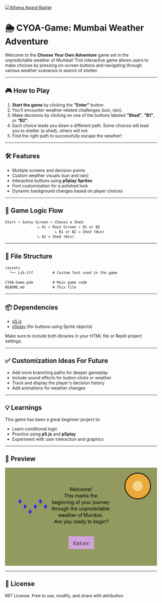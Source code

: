 [![Athena Award Badge](https://img.shields.io/endpoint?url=https%3A%2F%2Faward.athena.hackclub.com%2Fapi%2Fbadge)](https://award.athena.hackclub.com?utm_source=readme)
# 🌦️ CYOA-Game: Mumbai Weather Adventure

Welcome to the **Choose Your Own Adventure** game set in the unpredictable weather of Mumbai!
This interactive game allows users to make choices by pressing on-screen buttons and navigating through various weather scenarios in search of shelter.

---

## 🎮 How to Play

1. **Start the game** by clicking the **"Enter"** button.
2. You’ll encounter weather-related challenges (sun, rain).
3. Make decisions by clicking on one of the buttons labeled **“Shed”**, **“B1”**, or **“B2”**.
4. Each choice leads you down a different path. Some choices will lead you to shelter (a shed), others will not.
5. Find the right path to successfully escape the weather!

---

## 🛠️ Features

* Multiple screens and decision points
* Custom weather visuals (sun and rain)
* Interactive buttons using **p5play Sprites**
* Font customization for a polished look
* Dynamic background changes based on player choices

---

## 🧠 Game Logic Flow

```
Start ➡️ Sunny Screen ➡️ Choose a Shed:
               ↳ A1 ➡️ Rain Screen ➡️ B1 or B2
                       ↳ B1 or B2 = Shed (Win)
               ↳ A2 = Shed (Win)
```

---

## 📁 File Structure

```
/assets
  └── Lib.ttf         # Custom font used in the game

CYOA-Game.pde         # Main game code
README.md             # This file
```

---

## 📦 Dependencies

* [p5.js](https://p5js.org/)
* [p5play](https://p5play.org/) (for buttons using Sprite objects)

Make sure to include both libraries in your HTML file or Replit project settings.

---

## ✅ Customization Ideas For Future

* Add more branching paths for deeper gameplay
* Include sound effects for button clicks or weather
* Track and display the player's decision history
* Add animations for weather changes

---

## 💡 Learnings

This game has been a great beginner project to:

* Learn conditional logic
* Practice using **p5.js** and **p5play**
* Experiment with user interaction and graphics

---

## 📸 Preview

![alt text](image.png)

---

## 🔄 License

MIT License. Free to use, modify, and share with attribution.
